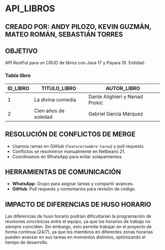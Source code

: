 # API_LIBROS

## CREADO POR: ANDY PILOZO, KEVIN GUZMÁN, MATEO ROMÁN, SEBASTIÁN TORRES

## OBJETIVO
API RestFul para un CRUD de libros con Java 17 y Payara 10. Entidad:

### Tabla libro
| ID_LIBRO | TITULO_LIBRO            | AUTOR_LIBRO                        |
|----------|-------------------------|------------------------------------|
| 1        | La divina comedia       | Dante Alighieri y Nenad Prokić     |
| 2        | Cien años de soledad    | Gabriel García Márquez             |

## RESOLUCIÓN DE CONFLICTOS DE MERGE
- Usamos ramas en GitHub (`feature/nombre-tarea`) y pull requests.
- Conflictos se resolvieron manualmente en Netbeans 21.
- Coordinamos en WhatsApp para evitar solapamientos.

## HERRAMIENTAS DE COMUNICACIÓN
- **WhatsApp**: Grupo para asignar tareas y compartir avances.
- **GitHub**: Pull requests y comentarios para revisión de código.

## IMPACTO DE DIFERENCIAS DE HUSO HORARIO
Las diferencias de huso horario podrían dificultarían la programación de reuniones sincrónicas entre el equipo, ya que los horarios de trabajo no siempre coinciden. Sin embargo, esto permite trabajar en el proyecto de forma continua (24/7), ya que los miembros en diferentes zonas horarias pueden avanzar en sus tareas en momentos distintos, optimizando el tiempo de desarrollo.
